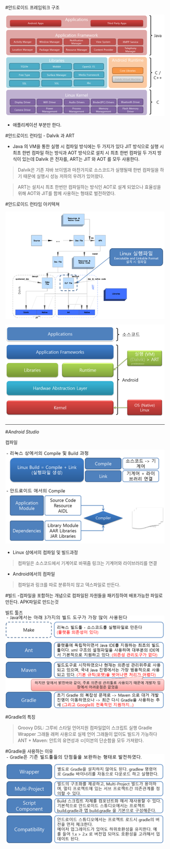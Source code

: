 ﻿#안드로이드 프레임워크 구조

![안드로이드프레임워크](https://github.com/yseok/day_study/blob/master/image/3%EC%A3%BC%EC%B0%A8/170123/%EC%95%88%EB%93%9C%EB%A1%9C%EC%9D%B4%EB%93%9C%ED%94%84%EB%A0%88%EC%9E%84%EC%9B%8C%ED%81%AC.png)

 - 애플리케이션 부분만 한다.

#안드로이드 런타임 - Dalvik 과 ART

- Java 의 VM을 통한 실행 시 컴파일 방식에는 두 가지가 있다   JIT 방식으로 실행 시 최초 한번 컴파일 하는 방식과   AOT 방식으로 설치 시 최초 한번 컴파일 두 가지 방식이 있는데 Dalvik 은   전자를, ART는 JIT 와 AOT 를 모두 사용한다.

> Dalvik은 기존 자바 브이엠과 마찬가지로 소스코드가 실행될때 한번 컴파일을 하기 때문에 실행시 성능 저하의 우려가 있어왔다.

> ART는 설치시 최초 한번만 컴파일하는 방식인 AOT로 설계 되었으나 효율성을 위해 AOT와 JIT를 함께 사용하는 형태로 벌전하였다.

#안드로이드 런타임 아키텍쳐

![런타임아키텍처](https://github.com/yseok/day_study/blob/master/image/3%EC%A3%BC%EC%B0%A8/170123/%EB%9F%B0%ED%83%80%EC%9E%84%EC%95%84%ED%82%A4%ED%85%8D%EC%B2%98.png)

![런타임아키텍처2](https://github.com/yseok/day_study/blob/master/image/3%EC%A3%BC%EC%B0%A8/170123/%EB%9F%B0%ED%83%80%EC%9E%84%EC%95%84%ED%82%A4%ED%85%8D%EC%B2%982.png)

***


#*Android Studio*

컴파일

![compile](https://github.com/yseok/day_study/blob/master/image/3%EC%A3%BC%EC%B0%A8/170123/compile.png)

- Linux 상에서의 컴파일 및 빌드과정
> 컴파일은 소스코드에서 기계어로 바꿔줌
> 링크는 기계어와 라이브러리를 연결


- Android에서의 컴파일
> 컴파일과 링크를 따로 분류하지 않고 덱스파일로 만든다.


#빌드
-컴파일을 포함하는 개념으로 컴파일된 자원들을 패키징하여 배포가능한 파일로 만든다. APK파일로 만드는것


빌트 툴즈
![buildtools](https://github.com/yseok/day_study/blob/master/image/3%EC%A3%BC%EC%B0%A8/170123/buildtools.png)


#Gradle의 특징
> Groovy DSL: 그루비 스타일 언어지원 컴파일없이 스크립트 실행
> Gradle Wrapper 그래들 래퍼 사용으로 실제 언어 그래들이 없이도 빌드가 가능하다
> ANT + Maven: 안트의 유연성과 ㅁ[이븐의 단순함을 모두 가져왔다.

#Gradle을 사용하는 이유
![gradle사용이유.png](https://github.com/yseok/day_study/blob/master/image/3%EC%A3%BC%EC%B0%A8/170123/gradle%EC%82%AC%EC%9A%A9%EC%9D%B4%EC%9C%A0.png)




